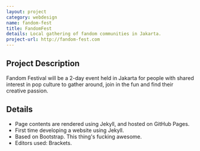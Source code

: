 ```yaml
---
layout: project
category: webdesign
name: fandom-fest
title: FandomFest
details: Local gathering of fandom communities in Jakarta.
project-url: http://fandom-fest.com
---
```


## Project Description

Fandom Festival will be a 2-day event held in Jakarta for people with shared interest in pop culture to gather around, join in the fun and find their creative passion.

## Details

* Page contents are rendered using Jekyll, and hosted on GitHub Pages.
* First time developing a website using Jekyll.
* Based on Bootstrap. This thing's fucking awesome.
* Editors used: Brackets.
